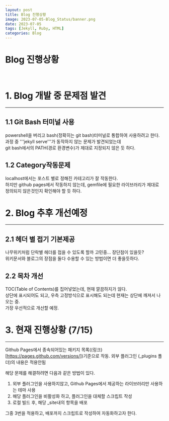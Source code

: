 ```yaml
---
layout: post
title: Blog 진행상황
image: 2023-07-05-Blog_Status/banner.png
date: 2023-07-05
tags: [Jekyll, Ruby, HTML]
categories: Blog
---
```

# Blog 진행상황

<br>

# 1. Blog 개발 중 문제점 발견
---

## 1.1 Git Bash 터미널 사용
powershell을 버리고 bash(정확히는 git bash)터미널로 통합하여 사용하려고 한다.   
과정 중 '''jekyll serve'''가 동작하지 않는 문제가 발견되었는데   
git bash에서의 PATH(경로 환경변수)가 제대로 지정되지 않은 듯 하다.   

## 1.2 Category작동문제   
localhost에서는 포스트 별로 정해진 카테고리가 잘 작동한다.   
하지만 github pages에서 작동하지 않는데, gemfile에 필요한 라이브러리가 제대로 정의되지 않은것인지 확인해야 할 듯 하다.   

# 2. Blog 추후 개선예정
---   
   
## 2.1 헤더 별 접기 기본제공   
나무위키처럼 단락별 헤더를 접을 수 있도록 할까 고민중... 장단점이 있을듯?   
위키문서와 블로그의 장점을 둘다 수용할 수 있는 방법이면 더 좋을듯하다.   

## 2.2 목차 개선   
TOC(Table of Contents)를 집어넣었는데, 현재 깔끔하지가 않다.   
상단에 표시되어도 되고, 우측 고정방식으로 표시해도 되는데 현재는 상단에 깨져서 나오는 중.   
가장 우선적으로 개선할 예정.

# 3. 현재 진행상황 (7/15)
---   
Github Pages에서 종속되어있는 패키지 목록((링크)[https://pages.github.com/versions/])기준으로 작동.
외부 플러그인 (_plugins 폴더)의 내용은 적용안됨   

해당 문제를 해결하려면 다음과 같은 방법이 있다.   
1. 외부 플러그인을 사용하지않고, Github Pages에서 제공하는 라이브러리만 사용하는 테마 사용   
2. 해당 플러그인을 비활성화 하고, 플러그인을 대체할 스크립트 작성   
3. 로컬 빌드 후, 해당 _site내의 항목을 배포      

그중 3번을 적용하고, 배포까지 스크립트로 작성하여 자동화하고자 한다.